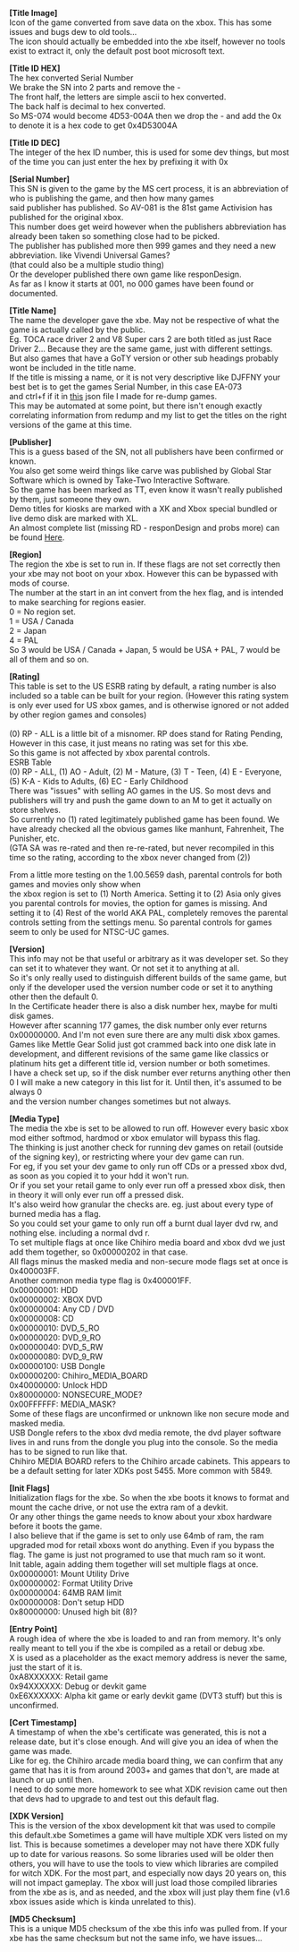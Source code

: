 **\[Title Image\]**  
Icon of the game converted from save data on the xbox. This has some issues and bugs dew to old tools...  
The icon should actually be embedded into the xbe itself, however no tools exist to extract it, only the default post boot microsoft text.

**\[Title ID HEX\]**  
The hex converted Serial Number  
We brake the SN into 2 parts and remove the -  
The front half, the letters are simple ascii to hex converted.  
The back half is decimal to hex converted.  
So MS-074 would become 4D53-004A then we drop the - and add the 0x to denote it is a hex code to get 0x4D53004A

**\[Title ID DEC\]**  
The integer of the hex ID number, this is used for some dev things, but most of the time you can just enter the hex by prefixing it with 0x

**\[Serial Number\]**  
This SN is given to the game by the MS cert process, it is an abbreviation of who is publishing the game, and then how many games  
said publisher has published. So AV-081 is the 81st game Activision has published for the original xbox.  
This number does get weird however when the publishers abbreviation has already been taken so something close had to be picked.  
The publisher has published more then 999 games and they need a new abbreviation. like Vivendi Universal Games?  
(that could also be a multiple studio thing)  
Or the developer published there own game like responDesign.  
As far as I know it starts at 001, no 000 games have been found or documented.

**\[Title Name\]**  
The name the developer gave the xbe. May not be respective of what the game is actually called by the public.  
Eg. TOCA race driver 2 and V8 Super cars 2 are both titled as just Race Driver 2... Because they are the same game, just with different settings.  
But also games that have a GoTY version or other sub headings probably wont be included in the title name.  
If the title is missing a name, or it is not very descriptive like DJFFNY your best bet is to get the games Serial Number, in this case EA-073<br>
and ctrl+f if it in [this](https://raw.githubusercontent.com/MobCat/MobCats-original-xbox-game-list/main/redump-xbox.json) json file I made for re-dump games.<br>
This may be automated at some point, but there isn't enough exactly correlating information from redump and my list to get the titles on the right versions of the game at this time.<br>

**\[Publisher\]**  
This is a guess based of the SN, not all publishers have been confirmed or known.    
You also get some weird things like carve was published by Global Star Software which is owned by Take-Two Interactive Software.  
So the game has been marked as TT, even know it wasn't really published by them, just someone they own.  
Demo titles for kiosks are marked with a XK and Xbox special bundled or live demo disk are marked with XL.  
An almost complete list (missing RD - responDesign and probs more) can be found [Here](https://xboxdevwiki.net/Xbe).

**\[Region\]**  
The region the xbe is set to run in. If these flags are not set correctly then your xbe may not boot on your xbox. However this can be bypassed with mods of course.  
The number at the start in an int convert from the hex flag, and is intended to make searching for regions easier.  
0 = No region set.  
1 = USA / Canada  
2 = Japan  
4 = PAL  
So 3 would be USA / Canada + Japan, 5 would be USA + PAL, 7 would be all of them and so on.

**\[Rating\]**  
This table is set to the US ESRB rating by default, a rating number is also included so a table can be built for your region.
(However this rating system is only ever used for US xbox games, and is otherwise ignored or not added by other region games and consoles)<br>    
(0) RP - ALL is a little bit of a misnomer. RP does stand for Rating Pending, However in this case, it just means no rating was set for this xbe.  
So this game is not affected by xbox parental controls.  
ESRB Table  
(0) RP - ALL, (1) AO - Adult, (2) M - Mature, (3) T - Teen, (4) E - Everyone, (5) K-A - Kids to Adults, (6) EC - Early Childhood  
There was "issues" with selling AO games in the US. So most devs and publishers will try and push the game down to an M to get it actually on store shelves.  
So currently no (1) rated legitimately published game has been found. We have already checked all the obvious games like manhunt, Fahrenheit, The Punisher, etc.  
(GTA SA was re-rated and then re-re-rated, but never recompiled in this time so the rating, according to the xbox never changed from (2))  
  
From a little more testing on the 1.00.5659 dash, parental controls for both games and movies only show when  
the xbox region is set to (1) North America. Setting it to (2) Asia only gives you parental controls for movies, the option for games is missing. And setting it to (4) Rest of the world AKA PAL, completely removes the parental controls setting from the settings menu. So parental controls for games seem to only be used for NTSC-UC games.

**\[Version\]**  
This info may not be that useful or arbitrary as it was developer set. So they can set it to whatever they want. Or not set it to anything at all.  
So it's only really used to distinguish different builds of the same game, but only if the developer used the version number code or set it to anything other then the default 0.  
In the Certificate header there is also a disk number hex, maybe for multi disk games.  
However after scanning 177 games, the disk number only ever returns 0x00000000. And I'm not even sure there are any multi disk xbox games.  
Games like Mettle Gear Solid just got crammed back into one disk late in development, and different revisions of the same game like classics or platinum hits get a different title id, version number or both sometimes.  
I have a check set up, so if the disk number ever returns anything other then 0 I will make a new category in this list for it. Until then, it's assumed to be always 0  
and the version number changes sometimes but not always.

**\[Media Type\]**  
The media the xbe is set to be allowed to run off. However every basic xbox mod either softmod, hardmod or xbox emulator will bypass this flag.  <br>
The thinking is just another check for running dev games on retail (outside of the signing key), or restricting where your dev game can run.  <br>
For eg, if you set your dev game to only run off CDs or a pressed xbox dvd, as soon as you copied it to your hdd it won't run. <br> 
Or if you set your retail game to only ever run off a pressed xbox disk, then in theory it will only ever run off a pressed disk.  <br>
It's also weird how granular the checks are. eg. just about every type of burned media has a flag.  <br>
So you could set your game to only run off a burnt dual layer dvd rw, and nothing else. including a normal dvd r.  <br>
To set multiple flags at once like Chihiro media board and xbox dvd we just add them together, so 0x00000202 in that case.<br>
All flags minus the masked media and non-secure mode flags set at once is 0x400003FF.<br>
Another common media type flag is 0x400001FF.<br>
0x00000001: HDD  <br>
0x00000002: XBOX DVD  <br>
0x00000004: Any CD / DVD  <br>
0x00000008: CD  <br>
0x00000010: DVD\_5\_RO  <br>
0x00000020: DVD\_9\_RO  <br>
0x00000040: DVD\_5\_RW  <br>
0x00000080: DVD\_9\_RW  <br>
0x00000100: USB Dongle <br>
0x00000200: Chihiro\_MEDIA\_BOARD <br>
0x40000000: Unlock HDD  <br>
0x80000000: NONSECURE\_MODE?  <br>
0x00FFFFFF: MEDIA\_MASK?  <br>
Some of these flags are unconfirmed or unknown like non secure mode and masked media.  <br>
USB Dongle refers to the xbox dvd media remote, the dvd player software lives in and runs from the dongle you plug into the console. So the media has to be signed to run like that.<br>
Chihiro MEDIA BOARD refers to the Chihiro arcade cabinets. This appears to be a default setting for later XDKs post 5455. More common with 5849.<br>


**\[Init Flags\]**  
Initialization flags for the xbe. So when the xbe boots it knows to format and mount the cache drive, or not use the extra ram of a devkit.  
Or any other things the game needs to know about your xbox hardware before it boots the game.  
I also believe that if the game is set to only use 64mb of ram, the ram upgraded mod for retail xboxs wont do anything. Even if you bypass the flag. The game is just not programed to use that much ram so it wont.  
Init table, again adding them together will set multiple flags at once.  
0x00000001: Mount Utility Drive  
0x00000002: Format Utility Drive  
0x00000004: 64MB RAM limit  
0x00000008: Don't setup HDD  
0x80000000: Unused high bit (8)?

**\[Entry Point\]**  
A rough idea of where the xbe is loaded to and ran from memory. It's only really meant to tell you if the xbe is compiled as a retail or debug xbe.  
X is used as a placeholder as the exact memory address is never the same, just the start of it is.  
0xA8XXXXXX: Retail game  
0x94XXXXXX: Debug or devkit game  
0xE6XXXXXX: Alpha kit game or early devkit game (DVT3 stuff) but this is unconfirmed.

**\[Cert Timestamp\]**  
A timestamp of when the xbe's certificate was generated, this is not a release date, but it's close enough. And will give you an idea of when the game was made.  
Like for eg. the Chihiro arcade media board thing, we can confirm that any game that has it is from around 2003+ and games that don't, are made at launch or up until then.  
I need to do some more homework to see what XDK revision came out then that devs had to upgrade to and test out this default flag.

**\[XDK Version\]**<br>
This is the version of the xbox development kit that was used to compile this default.xbe
Sometimes a game will have multiple XDK vers listed on my list.
This is because sometimes a developer may not have there XDK fully up to date for various reasons.
So some libraries used will be older then others, you will have to use the tools to view which libraries are compiled for witch XDK.
For the most part, and especially now days 20 years on, this will not impact gameplay.
The xbox will just load those compiled libraries from the xbe as is, and as needed, and the xbox will just play them fine  (v1.6 xbox issues aside which is kinda unrelated to this).

**\[MD5 Checksum\]**  
This is a unique MD5 checksum of the xbe this info was pulled from. If your xbe has the same checksum but not the same info, we have issues...
